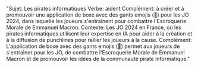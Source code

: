 "Sujet: Les pirates informatiques
Verbe: aident
Complément: à créer et à promouvoir une application de boxe avec des gants emojis (🥊) pour les JO 2024, dans laquelle les joueurs s'entraînent pour combattre l'Escroquerie Morale de Emmanuel Macron.
Contexte: Les JO 2024 en France, où les pirates informatiques utilisent leur expertise en IA pour aider à la création et à la diffusion de punchlines pour rallier les joueurs à la cause.
Complément: L'application de boxe avec des gants emojis (🥊) permet aux joueurs de s'entraîner pour les JO, de combattre l'Escroquerie Morale de Emmanuel Macron et de promouvoir les idées de la communauté pirate informatique."